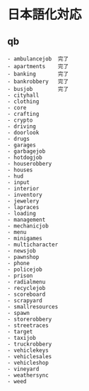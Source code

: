 # 日本語化対応
## qb
    - ambulancejob  完了
    - apartments    完了
    - banking       完了
    - bankrobbery   完了
    - busjob        完了
    - cityhall
    - clothing
    - core
    - crafting
    - crypto
    - driving
    - doorlook
    - drugs
    - garages
    - garbagejob
    - hotdogjob
    - houserobbery
    - houses
    - hud
    - input
    - interior
    - inventory
    - jewelery
    - lapraces
    - loading
    - management
    - mechanicjob
    - menu
    - minigames
    - multicharacter
    - newsjob
    - pawnshop
    - phone
    - policejob
    - prison
    - radialmenu
    - recyclejob
    - scoreboard
    - scrapyard
    - smallresources
    - spawn
    - storerobbery
    - streetraces
    - target
    - taxijob
    - truckrobbery
    - vehiclekeys
    - vehiclesales
    - vehicleshop
    - vineyard
    - weathersync
    - weed